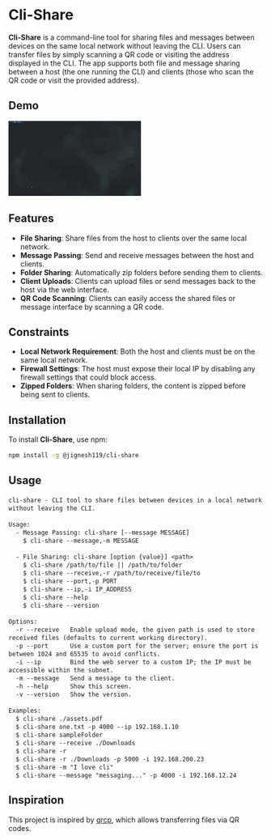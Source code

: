 # Cli-Share

**Cli-Share** is a command-line tool for sharing files and messages between devices on the same local network without leaving the CLI. Users can transfer files by simply scanning a QR code or visiting the address displayed in the CLI. The app supports both file and message sharing between a host (the one running the CLI) and clients (those who scan the QR code or visit the provided address).

## Demo

![](https://github.com/jignesh119/cli-share/blob/main/assets/CliShareDemo.gif)

## Features

- **File Sharing**: Share files from the host to clients over the same local network.
- **Message Passing**: Send and receive messages between the host and clients.
- **Folder Sharing**: Automatically zip folders before sending them to clients.
- **Client Uploads**: Clients can upload files or send messages back to the host via the web interface.
- **QR Code Scanning**: Clients can easily access the shared files or message interface by scanning a QR code.

## Constraints

- **Local Network Requirement**: Both the host and clients must be on the same local network.
- **Firewall Settings**: The host must expose their local IP by disabling any firewall settings that could block access.
- **Zipped Folders**: When sharing folders, the content is zipped before being sent to clients.

## Installation

To install **Cli-Share**, use npm:

```bash
npm install -g @jignesh119/cli-share
```

## Usage

```
cli-share - CLI tool to share files between devices in a local network without leaving the CLI.

Usage:
  - Message Passing: cli-share [--message MESSAGE]
    $ cli-share --message,-m MESSAGE

  - File Sharing: cli-share [option {value}] <path>
    $ cli-share /path/to/file || /path/to/folder
    $ cli-share --receive,-r /path/to/receive/file/to
    $ cli-share --port,-p PORT
    $ cli-share --ip,-i IP_ADDRESS
    $ cli-share --help
    $ cli-share --version

Options:
  -r --receive   Enable upload mode, the given path is used to store received files (defaults to current working directory).
  -p --port      Use a custom port for the server; ensure the port is between 1024 and 65535 to avoid conflicts.
  -i --ip        Bind the web server to a custom IP; the IP must be accessible within the subnet.
  -m --message   Send a message to the client.
  -h --help      Show this screen.
  -v --version   Show the version.

Examples:
  $ cli-share ./assets.pdf
  $ cli-share one.txt -p 4000 --ip 192.168.1.10
  $ cli-share sampleFolder
  $ cli-share --receive ./Downloads
  $ cli-share -r
  $ cli-share -r ./Downloads -p 5000 -i 192.168.200.23
  $ cli-share -m "I love cli"
  $ cli-share --message "messaging..." -p 4000 -i 192.168.12.24
```

## Inspiration

This project is inspired by [qrcp](https://github.com/claudiodangelis/qrcp), which allows transferring files via QR codes.
